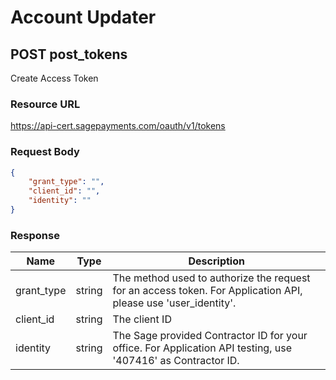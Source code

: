 # Account Updater

## POST post_tokens

Create Access Token

### Resource URL

https://api-cert.sagepayments.com/oauth/v1/tokens

### Request Body

```JSON
{
    "grant_type": "",
    "client_id": "",
    "identity": ""
}
```

### Response

| Name       | Type   | Description                                                                                                    |
|------------|--------|----------------------------------------------------------------------------------------------------------------|
| grant_type | string | The method used to authorize the request for an access token. For Application API, please use 'user_identity'. |
| client_id  | string | The client ID                                                                                                  |
| identity   | string | The Sage provided Contractor ID for your office. For Application API testing, use '407416' as Contractor ID.   |
